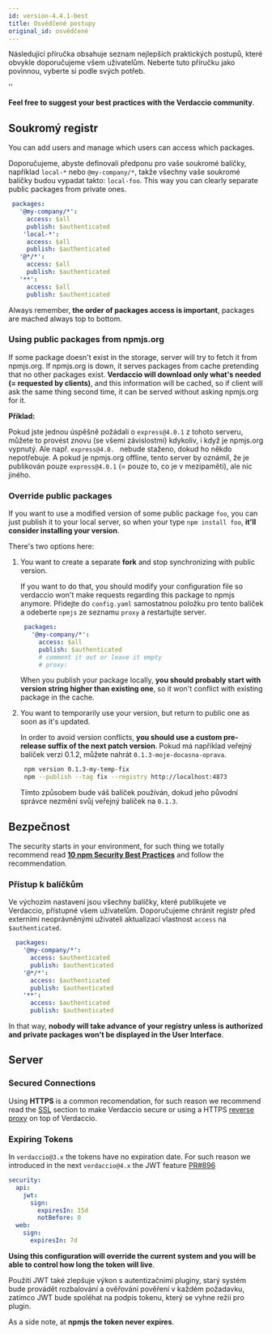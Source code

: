 ```yaml
---
id: version-4.4.1-best
title: Osvědčené postupy
original_id: osvědčené
---
```


Následující příručka obsahuje seznam nejlepších praktických postupů, které obvykle doporučujeme všem uživatelům. Neberte tuto příručku jako povinnou, vyberte si podle svých potřeb.

<div id="codefund">''</div>

**Feel free to suggest your best practices with the Verdaccio community**.

## Soukromý registr

You can add users and manage which users can access which packages.

Doporučujeme, abyste definovali předponu pro vaše soukromé balíčky, například `local-*` nebo `@my-company/*`, takže všechny vaše soukromé balíčky budou vypadat takto: `local-foo`. This way you can clearly separate public packages from private ones.

 ```yaml
  packages:
    '@my-company/*':
      access: $all
      publish: $authenticated
     'local-*':
      access: $all
      publish: $authenticated
    '@*/*':
      access: $all
      publish: $authenticated
    '**':
      access: $all
      publish: $authenticated
   ```

Always remember, **the order of packages access is important**, packages are mached always top to bottom.

### Using public packages from npmjs.org

If some package doesn't exist in the storage, server will try to fetch it from npmjs.org. If npmjs.org is down, it serves packages from cache pretending that no other packages exist. **Verdaccio will download only what's needed (= requested by clients)**, and this information will be cached, so if client will ask the same thing second time, it can be served without asking npmjs.org for it.

**Příklad:**

Pokud jste jednou úspěšně požádali o `express@4.0.1` z tohoto serveru, můžete to provést znovu (se všemi závislostmi) kdykoliv, i když je npmjs.org vypnutý. Ale např. `express@4.0. ` nebude staženo, dokud ho někdo nepotřebuje. A pokud je npmjs.org offline, tento server by oznámil, že je publikován pouze `express@4.0.1` (= pouze to, co je v mezipaměti), ale nic jiného.

### Override public packages

If you want to use a modified version of some public package `foo`, you can just publish it to your local server, so when your type `npm install foo`, **it'll consider installing your version**.

There's two options here:

1. You want to create a separate **fork** and stop synchronizing with public version.

   If you want to do that, you should modify your configuration file so verdaccio won't make requests regarding this package to npmjs anymore. Přidejte do `config.yaml` samostatnou položku pro tento balíček a odeberte `npmjs` ze seznamu `proxy` a restartujte server.

   ```yaml
    packages:
      '@my-company/*':
        access: $all
        publish: $authenticated
        # comment it out or leave it empty
        # proxy:
   ```

   When you publish your package locally, **you should probably start with version string higher than existing one**, so it won't conflict with existing package in the cache.

2. You want to temporarily use your version, but return to public one as soon as it's updated.

   In order to avoid version conflicts, **you should use a custom pre-release suffix of the next patch version**. Pokud má například veřejný balíček verzi 0.1.2, můžete nahrát `0.1.3-moje-docasna-oprava`.

   ```bash
    npm version 0.1.3-my-temp-fix
    npm --publish --tag fix --registry http://localhost:4873
   ```

   Tímto způsobem bude váš balíček používán, dokud jeho původní správce nezmění svůj veřejný balíček na `0.1.3`.




## Bezpečnost

The security starts in your environment, for such thing we totally recommend read **[10 npm Security Best Practices](https://snyk.io/blog/ten-npm-security-best-practices/)** and follow the recommendation.

### Přístup k balíčkům

Ve výchozím nastavení jsou všechny balíčky, které publikujete ve Verdaccio, přístupné všem uživatelům. Doporučujeme chránit registr před externími neoprávněnými uživateli aktualizací vlastnost `access` na `$authenticated`.

```yaml
  packages:
    '@my-company/*':
      access: $authenticated
      publish: $authenticated
    '@*/*':
      access: $authenticated
      publish: $authenticated
    '**':
      access: $authenticated
      publish: $authenticated
   ```

In that way, **nobody will take advance of your registry unless is authorized and private packages won't be displayed in the User Interface**.

## Server

### Secured Connections

Using **HTTPS** is a common recomendation, for such reason we recommend read the [SSL](ssl.md) section to make Verdaccio secure or using a HTTPS [reverse proxy](reverse-proxy.md) on top of Verdaccio.

### Expiring Tokens

In `verdaccio@3.x` the tokens have no expiration date. For such reason we introduced in the next `verdaccio@4.x` the JWT feature [PR#896](https://github.com/verdaccio/verdaccio/pull/896)

```yaml
security:
  api:
    jwt:
      sign:
        expiresIn: 15d
        notBefore: 0
  web:
    sign:
      expiresIn: 7d
```

**Using this configuration will override the current system and you will be able to control how long the token will live**.

Použití JWT také zlepšuje výkon s autentizačními pluginy, starý systém bude provádět rozbalování a ověřování pověření v každém požadavku, zatímco JWT bude spoléhat na podpis tokenu, který se vyhne režii pro plugin.

As a side note, at **npmjs the token never expires**.
